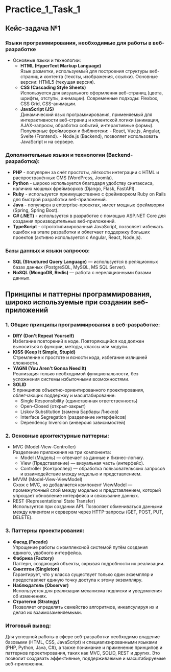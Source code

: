 # Practice_1_Task_1
## Кейс-задача №1
### Языки программирования, необходимые для работы в веб-разработке  
- Основные языки и технологии:
  - **HTML (HyperText Markup Language)**  
        Язык разметки, используемый для построения структуры веб-страниц и контента (тексты, изображения, ссылки).
        Основные версии: HTML5 (текущая версия).
  - **CSS (Cascading Style Sheets)**  
        Используется для визуального оформления веб-страниц (цвета, шрифты, отступы, анимации).
        Современные подходы: Flexbox, CSS Grid, CSS-анимации.
  - **JavaScript (JS)**  
        Динамический язык программирования, применяемый для интерактивности веб-страниц и клиентской логики (анимация, AJAX-запросы, обработка событий, интерактивные формы).
        Популярные фреймворки и библиотеки:
            - React, Vue.js, Angular, Svelte (Frontend).
            - Node.js (Backend), позволяет использовать JavaScript и на сервере.
### Дополнительные языки и технологии (Backend-разработка):  
- **PHP** - популярен за счёт простоты, лёгкости интеграции с HTML и распространённых CMS (WordPress, Joomla).
- **Python** - широко используется благодаря удобству синтаксиса, наличию мощных фреймворков (Django, Flask, FastAPI).
- **Ruby** - используется преимущественно с фреймворком Ruby on Rails для быстрой разработки веб-приложений.
- **Java** - популярен в enterprise-проектах, имеет мощные фреймворки (Spring, Spring Boot).
- **C# (.NET)** - используется в разработке с помощью ASP.NET Core для создания производительных веб-приложений.
- **TypeScript** - строготипизированный JavaScript, позволяет избежать ошибок на этапе разработки и облегчает поддержку больших проектов (активно используется с Angular, React, Node.js).

### Базы данных и языки запросов:  
- **SQL (Structured Query Language)** — используется в реляционных базах данных (PostgreSQL, MySQL, MS SQL Server).
- **NoSQL (MongoDB, Redis)** — работа с нереляционными базами данных.
## Принципы и паттерны программирования, широко используемые при создании веб-приложений
### 1. Общие принципы программирования в веб-разработке:
  - **DRY (Don't Repeat Yourself)**  
    Избегание повторений в коде. Повторяющийся код должен выноситься в функции, методы, классы или модули.
  - **KISS (Keep It Simple, Stupid)**  
    Стремление к простоте и ясности кода, избегание излишней сложности.
  - **YAGNI (You Aren't Gonna Need It)**  
  Реализация только необходимой функциональности, без усложнения системы избыточными возможностями.
  - **SOLID**  
  5 принципов объектно-ориентированного проектирования, облегчающих поддержку и масштабирование:
    - Single Responsibility (единственная ответственность)
    - Open-Closed (открыт-закрыт)
    - Liskov Substitution (замена Барбары Лисков)
    - Interface Segregation (разделение интерфейсов)
    - Dependency Inversion (инверсия зависимостей)
### 2. Основные архитектурные паттерны:
- MVC (Model-View-Controller)  
Разделение приложения на три компонента:
  - Model (Модель) — отвечает за данные и бизнес-логику.
  - View (Представление) — визуальная часть (интерфейс).
  - Controller (Контроллер) — обработка пользовательских запросов и взаимодействие между моделью и представлением.
- MVVM (Model-View-ViewModel)  
Схож с MVC, но добавляется компонент ViewModel — промежуточный слой между моделью и представлением, который упрощает обновление интерфейса и связывание данных.
- REST (Representational State Transfer)  
Используется при создании API. Позволяет обмениваться данными между клиентом и сервером через HTTP-запросы (GET, POST, PUT, DELETE).
### 3. Паттерны проектирования:  
- **Фасад (Facade)**  
Упрощение работы с комплексной системой путём создания единого, удобного интерфейса.
- **Фабрика (Factory)**  
Паттерн, создающий объекты, скрывая подробности их реализации.
- **Синглтон (Singleton)**  
Гарантирует, что у класса существует только один экземпляр и предоставляет единую точку доступа к этому экземпляру.
- **Наблюдатель (Observer)**  
Используется для реализации механизма подписки и уведомления об изменениях.
- **Стратегия (Strategy)**  
Позволяет определять семейство алгоритмов, инкапсулируя их и делая их взаимозаменяемыми.
### Итоговый вывод:  
Для успешной работы в сфере веб-разработки необходимо владение базовыми (HTML, CSS, JavaScript) и специализированными языками (PHP, Python, Java, C#), а также понимание и применение принципов и паттернов проектирования, таких как MVC, SOLID, REST и других. Это позволит создавать эффективные, поддерживаемые и масштабируемые веб-приложения.
